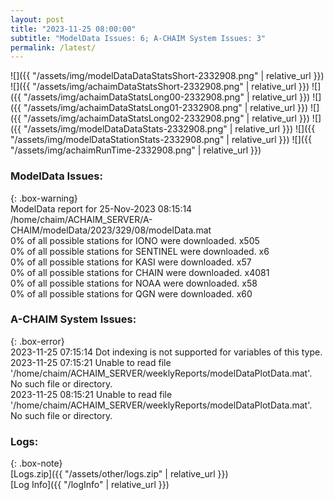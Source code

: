 ```yaml
---
layout: post
title: "2023-11-25 08:00:00"
subtitle: "ModelData Issues: 6; A-CHAIM System Issues: 3"
permalink: /latest/
---
```


![]({{ "/assets/img/modelDataDataStatsShort-2332908.png" | relative_url }})
![]({{ "/assets/img/achaimDataStatsShort-2332908.png" | relative_url }})
![]({{ "/assets/img/achaimDataStatsLong00-2332908.png" | relative_url }})
![]({{ "/assets/img/achaimDataStatsLong01-2332908.png" | relative_url }})
![]({{ "/assets/img/achaimDataStatsLong02-2332908.png" | relative_url }})
![]({{ "/assets/img/modelDataDataStats-2332908.png" | relative_url }})
![]({{ "/assets/img/modelDataStationStats-2332908.png" | relative_url }})
![]({{ "/assets/img/achaimRunTime-2332908.png" | relative_url }})


### ModelData Issues:  
  
{: .box-warning}  
 ModelData report for 25-Nov-2023 08:15:14   
 /home/chaim/ACHAIM_SERVER/A-CHAIM/modelData/2023/329/08/modelData.mat   
 0% of all possible stations for IONO were downloaded. x505   
 0% of all possible stations for SENTINEL were downloaded. x6   
 0% of all possible stations for KASI were downloaded. x57   
 0% of all possible stations for CHAIN were downloaded. x4081   
 0% of all possible stations for NOAA were downloaded. x58   
 0% of all possible stations for QGN were downloaded. x60   
  
### A-CHAIM System Issues:  
  
{: .box-error}  
2023-11-25 07:15:14 Dot indexing is not supported for variables of this type.  
2023-11-25 07:15:21 Unable to read file '/home/chaim/ACHAIM_SERVER/weeklyReports/modelDataPlotData.mat'. No such file or directory.  
2023-11-25 08:15:21 Unable to read file '/home/chaim/ACHAIM_SERVER/weeklyReports/modelDataPlotData.mat'. No such file or directory.  

### Logs:  
  
{: .box-note}  
[Logs.zip]({{ "/assets/other/logs.zip" | relative_url }})  
[Log Info]({{ "/logInfo" | relative_url }})  
